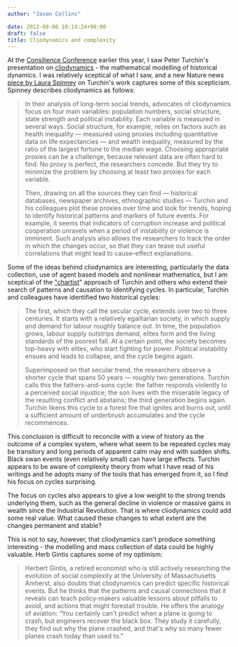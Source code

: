 ```yaml
---
author: "Jason Collins"

date: 2012-08-06 10:14:24+00:00
draft: false
title: Cliodynamics and complexity
---
```


At the [Consilience Conference](https://www.jasoncollins.blog/consilience-conference/) earlier this year, I saw Peter Turchin's presentation on [cliodynamics](http://cliodynamics.info) - the mathematical modelling of historical dynamics. I was relatively sceptical of what I saw, and a new Nature news [piece by Laura Spinney](http://www.nature.com/news/human-cycles-history-as-science-1.11078) on Turchin's work captures some of this scepticism. Spinney describes cliodynamics as follows:


<blockquote>In their analysis of long-term social trends, advocates of cliodynamics focus on four main variables: population numbers, social structure, state strength and political instability. Each variable is measured in several ways. Social structure, for example, relies on factors such as health inequality — measured using proxies including quantitative data on life expectancies — and wealth inequality, measured by the ratio of the largest fortune to the median wage. Choosing appropriate proxies can be a challenge, because relevant data are often hard to find. No proxy is perfect, the researchers concede. But they try to minimize the problem by choosing at least two proxies for each variable.

Then, drawing on all the sources they can find — historical databases, newspaper archives, ethnographic studies — Turchin and his colleagues plot these proxies over time and look for trends, hoping to identify historical patterns and markers of future events. For example, it seems that indicators of corruption increase and political cooperation unravels when a period of instability or violence is imminent. Such analysis also allows the researchers to track the order in which the changes occur, so that they can tease out useful correlations that might lead to cause–effect explanations.</blockquote>


Some of the ideas behind cliodynamics are interesting, particularly the data collection, use of agent based models and nonlinear mathematics, but I am sceptical of the ["chartist](http://en.wikipedia.org/wiki/Chartist_(occupation))" approach of Turchin and others who extend their search of patterns and causation to identifying cycles. In particular, Turchin and colleagues have identified two historical cycles:


<blockquote>The first, which they call the secular cycle, extends over two to three centuries. It starts with a relatively egalitarian society, in which supply and demand for labour roughly balance out. In time, the population grows, labour supply outstrips demand, elites form and the living standards of the poorest fall. At a certain point, the society becomes top-heavy with elites, who start fighting for power. Political instability ensues and leads to collapse, and the cycle begins again.

Superimposed on that secular trend, the researchers observe a shorter cycle that spans 50 years — roughly two generations. Turchin calls this the fathers-and-sons cycle: the father responds violently to a perceived social injustice; the son lives with the miserable legacy of the resulting conflict and abstains; the third generation begins again. Turchin likens this cycle to a forest fire that ignites and burns out, until a sufficient amount of underbrush accumulates and the cycle recommences.</blockquote>


This conclusion is difficult to reconcile with a view of history as the outcome of a complex system, where what seem to be repeated cycles may be transitory and long periods of apparent calm may end with sudden shifts. Black swan events (even relatively small) can have large effects. Turchin appears to be aware of complexity theory from what I have read of his writings and he adopts many of the tools that has emerged from it, so I find his focus on cycles surprising.

The focus on cycles also appears to give a low weight to the strong trends underlying them, such as the general decline in violence or massive gains in wealth since the Industrial Revolution. That is where cliodynamics could add some real value. What caused these changes to what extent are the changes permanent and stable?

This is not to say, however, that cliodynamics can't produce something interesting - the modelling and mass collection of data could be highly valuable. Herb Gintis captures some of my optimism:


<blockquote>Herbert Gintis, a retired economist who is still actively researching the evolution of social complexity at the University of Massachusetts Amherst, also doubts that cliodynamics can predict specific historical events. But he thinks that the patterns and causal connections that it reveals can teach policy-makers valuable lessons about pitfalls to avoid, and actions that might forestall trouble. He offers the analogy of aviation: “You certainly can't predict when a plane is going to crash, but engineers recover the black box. They study it carefully, they find out why the plane crashed, and that's why so many fewer planes crash today than used to.”</blockquote>
